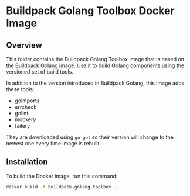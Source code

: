 # Buildpack Golang Toolbox Docker Image

## Overview

This folder contains the Buildpack Golang Toolbox image that is based on the Buildpack Golang image. Use it to build Golang components using the versioned set of build tools.

In addition to the version introduced in Buildpack Golang, this image adds these tools:
- goimports
- errcheck
- golint
- mockery
- failery

They are downloaded using `go get` so their version will change to the newest one every time image is rebuilt. 

## Installation

To build the Docker image, run this command:

```bash
docker build -t buildpack-golang-toolbox .
```
